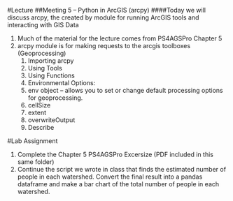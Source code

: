 #Lecture
##Meeting 5 – Python in ArcGIS (arcpy)
####Today we will discuss arcpy, the created by module for running ArcGIS tools and interacting with GIS Data

1. Much of the material for the lecture comes from PS4AGSPro Chapter 5
2. arcpy module is for making requests to the arcgis toolboxes (Geoprocessing)
   1. Importing arcpy
   2. Using Tools
   3. Using Functions
   4. Environmental Options:
   5. env object – allows you to set or change default processing options for geoprocessing.
     1. cellSize
     2. extent
     3. overwriteOutput
   6. Describe
   
#Lab Assignment

1. Complete the Chapter 5 PS4AGSPro Excersize (PDF included in this same folder)
2. Continue the script we wrote in class that finds the estimated number of people in each watershed.  Convert the final result into a pandas dataframe and make a bar chart of the total number of people in each watershed. 